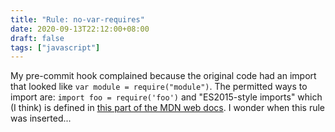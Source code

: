 ```yaml
---
title: "Rule: no-var-requires"
date: 2020-09-13T22:12:00+08:00
draft: false
tags: ["javascript"]
---
```

My pre-commit hook complained because the original code had an import that looked like `var module = require("module")`. The permitted ways to import are: `import foo = require('foo')` and "ES2015-style imports" which (I think) is defined in [this part of the MDN web docs](https://developer.mozilla.org/en-US/docs/Web/JavaScript/Reference/Statements/import). I wonder when this rule was inserted...

